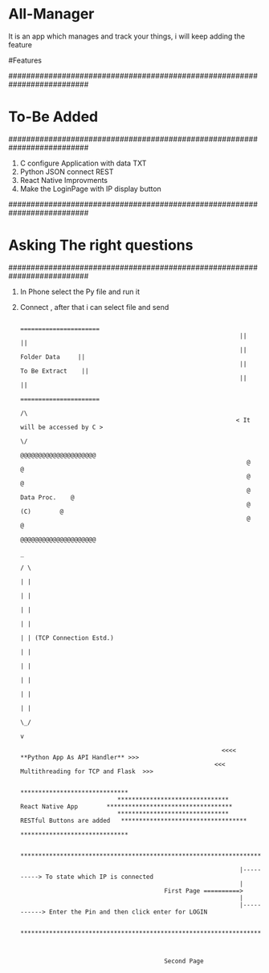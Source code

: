 # All-Manager
It is an app which manages and track your things, i will keep adding the feature

#Features

##########################################################################
#                             To-Be Added
##########################################################################

1. C configure Application with data TXT 
2. Python JSON connect REST 
3. React Native Improvments
4. Make the LoginPage with IP display button


##########################################################################
#                      Asking The right questions
##########################################################################

1. In Phone select the Py file and run it
2. Connect , after that i can select file and send


                                                                     ======================
                                                                    ||                    ||
                                                                    ||    Folder Data     ||
                                                                    ||   To Be Extract    ||
                                                                    ||                    || 
                                                                     ======================
                                                                              /\
                                                                   < It will be accessed by C >        
                                                                              \/
                                                                      @@@@@@@@@@@@@@@@@@@@@
                                                                      @                   @
                                                                      @                   @                                    
                                                                      @     Data Proc.    @ 
                                                                      @        (C)        @ 
                                                                      @                   @
                                                                      @@@@@@@@@@@@@@@@@@@@@
                                                                                _
                                                                               / \
                                                                               | |
                                                                               | |
                                                                               | |
                                                                               | |
                                                                               | | (TCP Connection Estd.)
                                                                               | |
                                                                               | |
                                                                               | |
                                                                               | |
                                                                               | |
                                                                               \_/
                                                                                v
                                                                                
                                                               <<<< **Python App As API Handler** >>>
                                                             <<<  Multithreading for TCP and Flask  >>>

                                                                 ******************************
                                  *******************************       React Native App        ***********************************
                                  *******************************   RESTful Buttons are added   ***********************************
                                                                 ******************************

                                        ***************************************************************************************
                                        
                                                                    |----------> To state which IP is connected
                                                                    |   
                                               First Page ==========>
                                                                    |
                                                                    |-----------> Enter the Pin and then click enter for LOGIN
                                                                    
                                        ***************************************************************************************
                                         
                                         
                                         
                                               Second Page 

                                                                   

                                                                                


                        
